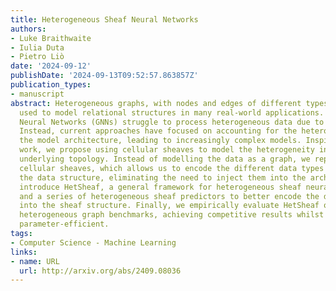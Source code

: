 ```yaml
---
title: Heterogeneous Sheaf Neural Networks
authors:
- Luke Braithwaite
- Iulia Duta
- Pietro Liò
date: '2024-09-12'
publishDate: '2024-09-13T09:52:57.863857Z'
publication_types:
- manuscript
abstract: Heterogeneous graphs, with nodes and edges of different types, are commonly
  used to model relational structures in many real-world applications. Standard Graph
  Neural Networks (GNNs) struggle to process heterogeneous data due to oversmoothing.
  Instead, current approaches have focused on accounting for the heterogeneity in
  the model architecture, leading to increasingly complex models. Inspired by recent
  work, we propose using cellular sheaves to model the heterogeneity in the graph's
  underlying topology. Instead of modelling the data as a graph, we represent it as
  cellular sheaves, which allows us to encode the different data types directly in
  the data structure, eliminating the need to inject them into the architecture. We
  introduce HetSheaf, a general framework for heterogeneous sheaf neural networks,
  and a series of heterogeneous sheaf predictors to better encode the data's heterogeneity
  into the sheaf structure. Finally, we empirically evaluate HetSheaf on several standard
  heterogeneous graph benchmarks, achieving competitive results whilst being more
  parameter-efficient.
tags:
- Computer Science - Machine Learning
links:
- name: URL
  url: http://arxiv.org/abs/2409.08036
---
```

